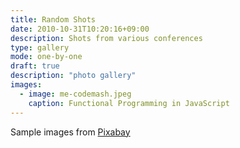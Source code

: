```yaml
---
title: Random Shots
date: 2010-10-31T10:20:16+09:00
description: Shots from various conferences
type: gallery
mode: one-by-one
draft: true
description: "photo gallery"
images:
  - image: me-codemash.jpeg
    caption: Functional Programming in JavaScript
---
```


Sample images from [Pixabay](https://pixabay.com)

